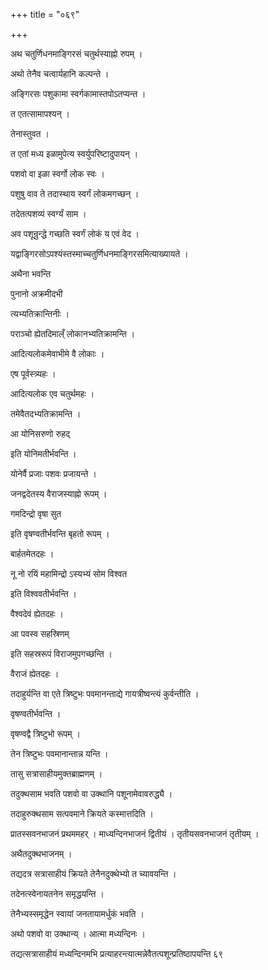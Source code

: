 +++
title = "०६९"

+++

 

अथ चतुर्णिधनमाङ्गिरसं चतुर्थस्याह्नो रुपम् । 

अथो तेनैव चत्वार्यहानि कल्पन्ते । 

अङ्गिरसः पशुकामा स्वर्गकामास्तपोऽतप्यन्त । 

त एतत्सामापश्यन् । 

तेनास्तुवत । 

त एतां मध्य इळामुपेत्य स्वर्युपरिष्टादुपायन् । 

पशवो वा इळा स्वर्गो लोक स्वः । 

पशुषु वाव ते तदास्थाय स्वर्गं लोकमगच्छन् । 

तदेतत्पशव्यं स्वर्ग्यं साम । 

अव पशून्रुन्द्धे गच्छति स्वर्गं लोकं य एवं वेद । 

यद्वाङ्गिरसोऽपश्यंस्तस्माच्चतुर्णिधनमाङ्गिरसमित्याख्यायते । 

अथैना भवन्ति 

पुनानो अक्रमीदभी

त्यभ्यतिक्रान्तिनीः । 

पराञ्चो ह्येतदिमाल्ँ लोकानभ्यतिक्रामन्ति । 

आदित्यलोकमेवाभीमे वै लोकाः । 

एष पूर्वस्त्र्यहः । 

आदित्यलोक एव चतुर्थमहः । 

तमेवैतदभ्यतिक्रामन्ति । 

आ योनिसरुणो रुहद्

इति योनिमतीर्भवन्ति । 

योनेर्वै प्रजाः पशवः प्रजायन्ते । 

जनद्वदेतस्य वैराजस्याह्नो रूपम् । 

गमदिन्द्रो वृषा सुत

इति वृषण्वतीर्भवन्ति बृहतो रूपम् । 

बार्हतमेतदहः । 

नू नो रयिं महामिन्द्रो ऽस्यभ्यं सोम विश्वत

इति विश्ववतीर्भवन्ति । 

वैश्वदेवं ह्येतदहः । 

आ पवस्व सहस्रिणम्

इति सहस्ररूपं विराजमुपगच्छन्ति । 

वैराजं ह्येतदहः । 

तदाहुर्यन्ति वा एते त्रिष्टुभः पवमानन्ताद्ये गायत्रीष्वन्त्यं
कुर्वन्तीति । 

वृषण्वतीर्भवन्ति । 

वृषण्वद्वै त्रिष्टुभो रूपम् । 

तेन त्रिष्टुभः पवमानान्तान्न यन्ति । 

तासु सत्रासाहीयमुक्तब्राह्मणम् । 

तदुक्थसाम भवति पशवो वा उक्थानि पशूनामेवावरुद्ध्यै । 

तदाहुरुक्थसाम सत्पवमाने क्रियते कस्मात्तदिति । 

प्रातस्सवनभाजनं प्रथममहर् । माध्यन्दिनभाजनं द्वितीयं । तृतीयसवनभाजनं
तृतीयम् । 

अथैतदुक्थभाजनम् । 

तद्यदत्र सत्रासाहीयं क्रियते तेनैनदुक्थेभ्यो त च्यावयन्ति । 

तदेनत्स्वेनायतनेन समृद्धयन्ति । 

तेनैभ्यस्समृद्धेन स्वायां जनतायामर्धुकं भवति । 

अथो पशवो वा उक्थान्य् । आत्मा मध्यन्दिनः । 

तद्यत्सत्रासाहीयं मध्यन्दिनमभि
प्रत्याहरन्त्यात्मन्नेवैतत्पशून्प्रतिष्ठापयन्ति
६९
